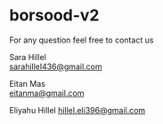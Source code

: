 # borsood-v2

For any question feel free to contact us

Sara Hillel  
sarahillel436@gmail.com

Eitan Mas  
eitanma@gmail.com

Eliyahu Hillel
hillel.eli396@gmail.com
